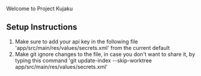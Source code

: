Welcome to Project Kujaku

## Setup Instructions

1. Make sure to add your api key in the following file 'app/src/main/res/values/secrets.xml' from the current default
1. Make git ignore changes to the file, in case you don't want to share it, by typing this command 'git update-index --skip-worktree app/src/main/res/values/secrets.xml'